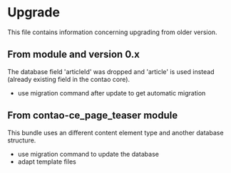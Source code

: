 # Upgrade

This file contains information concerning upgrading from older version.

## From module and version 0.x

The database field 'articleId' was dropped and 'article' is used instead (already existing field in the contao core).

* use migration command after update to get automatic migration

## From contao-ce_page_teaser module

This bundle uses an different content element type and another database structure.

* use migration command to update the database
* adapt template files

